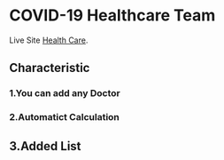 # COVID-19 Healthcare Team

Live Site [Health Care](https://unruffled-lamarr-a35c76.netlify.app/).

## Characteristic

### 1.You can add any Doctor
### 2.Automatict Calculation
## 3.Added List




